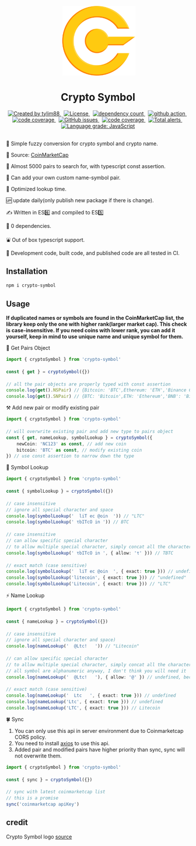 <!-- markdownlint-disable MD010 -->
<!-- markdownlint-disable MD033 -->
<!-- markdownlint-disable MD041 -->

<div align="center">
<img>
		<img src="https://raw.githubusercontent.com/tylim88/crypto-symbol/master/img/symbol.png" width="200px"/>
		<h1>Crypto Symbol</h1>
</div>

<div align="center">
		<a href="https://www.npmjs.com/package/crypto-symbol" target="_blank">
				<img
					src="https://img.shields.io/npm/v/crypto-symbol"
					alt="Created by tylim88"
				/>
			</a>
			&nbsp;
			<a
				href="https://github.com/tylim88/crypto-symbol/blob/main/LICENSE"
				target="_blank"
			>
				<img
					src="https://img.shields.io/github/license/tylim88/crypto-symbol"
					alt="License"
				/>
			</a>
			&nbsp;
			<a
				href="https://www.npmjs.com/package/crypto-symbol?activeTab=dependencies"
				target="_blank"
			>
				<img
					src="https://img.shields.io/badge/dynamic/json?url=https://api.npmutil.com/package/crypto-symbol&label=dependencies&query=$.dependencies.count&color=brightgreen"
					alt="dependency count"
				/>
			</a>
			&nbsp;
			<a href="https://github.com/tylim88/crypto-symbol/actions" target="_blank">
				<img
					src="https://github.com/tylim88/Crypto-Symbol/workflows/Main/badge.svg"
					alt="github action"
				/>
			</a>
			&nbsp;
			<a href="https://codecov.io/gh/tylim88/Crypto-Symbol" target="_blank">
				<img
					src="https://codecov.io/gh/tylim88/Crypto-Symbol/branch/master/graph/badge.svg"
					alt="code coverage"
				/>
			</a>
			&nbsp;
			<a href="https://github.com/tylim88/crypto-symbol/issues" target="_blank">
				<img
					alt="GitHub issues"
					src="https://img.shields.io/github/issues-raw/tylim88/crypto-symbol"
				></img>
			</a>
			&nbsp;
			<a href="https://snyk.io/test/github/tylim88/crypto-symbol" target="_blank">
				<img
					src="https://snyk.io/test/github/tylim88/crypto-symbol/badge.svg"
					alt="code coverage"
				/>
			</a>
			&nbsp;
			<a
				href="https://lgtm.com/projects/g/tylim88/Crypto-Symbol/alerts/"
				target="_blank"
			>
				<img
					alt="Total alerts"
					src="https://img.shields.io/lgtm/alerts/g/tylim88/Crypto-Symbol.svg?logo=lgtm&logoWidth=18"
				/>
			</a>
			&nbsp;
			<a
				href="https://lgtm.com/projects/g/tylim88/Crypto-Symbol/context:javascript"
				target="_blank"
			>
				<img
					alt="Language grade: JavaScript"
					src="https://img.shields.io/lgtm/grade/javascript/g/tylim88/Crypto-Symbol.svg?logo=lgtm&logoWidth=18"
				/>
			</a>

</div>
<br/>

🐤 Simple fuzzy conversion for crypto symbol and crypto name.

📔 Source: [CoinMarketCap](https://coinmarketcap.com)

🔔 Almost 5000 pairs to search for, with typescript const assertion.

💪 Can add your own custom name-symbol pair.

🌟 Optimized lookup time.

🆙 update daily(only publish new package if there is change).

✍️ Written in ES6️⃣ and compiled to ES5️⃣

🥰 0 dependencies.

⛲️ Out of box typescript support.

🦺 Development code, built code, and published code are all tested in CI.

## Installation

```bash
npm i crypto-symbol
```

## Usage

**If duplicated names or symbols are found in the CoinMarketCap list, the library keep only the one with higher rank(larger market cap). This check is case-insensitive. If you need coins with lower rank, you can add it yourself, keep in mind to use unique name and unique symbol for them.**

🎵 Get Pairs Object

```ts
import { cryptoSymbol } from 'crypto-symbol'

const { get } = cryptoSymbol({})

// all the pair objects are properly typed with const assertion
console.log(get().NSPair) // {Bitcoin: 'BTC',Ethereum: 'ETH','Binance Coin': 'BNB',......}
console.log(get().SNPair) // {BTC: 'Bitcoin',ETH: 'Ethereum','BNB': 'Binance Coin',......}
```

⚒ Add new pair or modify existing pair

```ts
import { cryptoSymbol } from 'crypto-symbol'

// will overwrite existing pair and add new type to pairs object
const { get, nameLookup, symbolLookup } = cryptoSymbol({
	newCoin: 'NC123' as const, // add new coin
	bitcoin: 'BTC' as const, // modify existing coin
}) // use const assertion to narrow down the type
```

🎐 Symbol Lookup

```ts
import { cryptoSymbol } from 'crypto-symbol'

const { symbolLookup } = cryptoSymbol({})

// case insensitive
// ignore all special character and space
console.log(symbolLookup('  liT ec @oin  ')) // "LTC"
console.log(symbolLookup(' τbITcO in ')) // BTC

// case insensitive
// can allow specific special character
// to allow multiple special character, simply concat all the character, eg "#$%)("
console.log(symbolLookup(' τbITcO in ', { allow: 'τ' })) // TBTC

// exact match (case sensitive)
console.log(symbolLookup('  liT ec @oin  ', { exact: true })) // undefined
console.log(symbolLookup('litecoin', { exact: true })) // "undefined"
console.log(symbolLookup('Litecoin', { exact: true })) // "LTC"
```

⚡️ Name Lookup

```ts
import { cryptoSymbol } from 'crypto-symbol'

const { nameLookup } = cryptoSymbol({})

// case insensitive
// ignore all special character and space)
console.log(nameLookup('  @Ltc!   ')) // "Litecoin"

// can allow specific special character
// to allow multiple special character, simply concat all the character, eg "#$%)("
// all symbol are alphanumeric anyway, I don't think you will need it
console.log(nameLookup('  @Ltc!   '), { allow: '@' }) // undefined, because symbol "@Ltc" does not exist

// exact match (case sensitive)
console.log(nameLookup('  Ltc   ', { exact: true })) // undefined
console.log(nameLookup('Ltc', { exact: true })) // undefined
console.log(nameLookup('LTC', { exact: true })) // Litecoin
```

🍀 Sync

1. You can only use this api in server environment due to Coinmarketcap CORS policy.
2. You need to install [axios](https://www.npmjs.com/package/axios) to use this api.
3. Added pair and modified pairs have higher priority than sync, sync will not overwrite them.

```ts
import { cryptoSymbol } from 'crypto-symbol'

const { sync } = cryptoSymbol({})

// sync with latest coinmarketcap list
// this is a promise
sync('coinmarketcap apiKey')
```

## credit

Crypto Symbol logo [source](https://flyclipart.com/cryptocurrency-gold-cryptocurrency-png-678000#)
